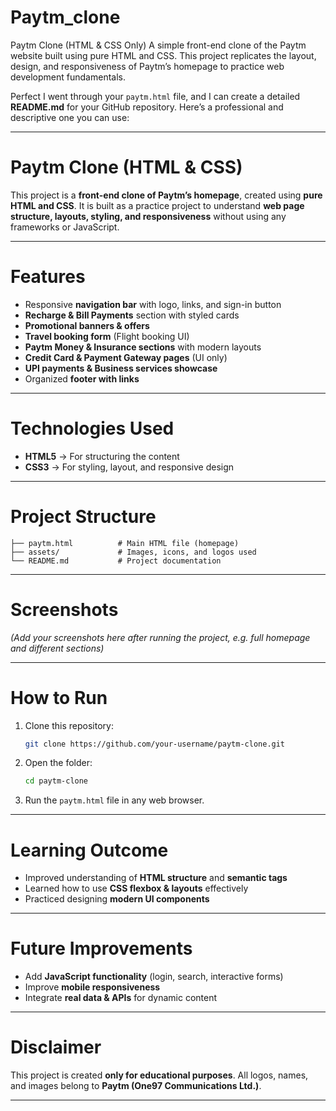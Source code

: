 # Paytm_clone
Paytm Clone (HTML &amp; CSS Only) A simple front-end clone of the Paytm website built using pure HTML and CSS. This project replicates the layout, design, and responsiveness of Paytm’s homepage to practice web development fundamentals.  



Perfect  I went through your `paytm.html` file, and I can create a detailed **README.md** for your GitHub repository. Here’s a professional and descriptive one you can use:

---

# Paytm Clone (HTML & CSS)

This project is a **front-end clone of Paytm’s homepage**, created using **pure HTML and CSS**.
It is built as a practice project to understand **web page structure, layouts, styling, and responsiveness** without using any frameworks or JavaScript.

---

# Features

* Responsive **navigation bar** with logo, links, and sign-in button
* **Recharge & Bill Payments** section with styled cards
* **Promotional banners & offers**
* **Travel booking form** (Flight booking UI)
* **Paytm Money & Insurance sections** with modern layouts
* **Credit Card & Payment Gateway pages** (UI only)
* **UPI payments & Business services showcase**
* Organized **footer with links**

---

# Technologies Used

* **HTML5** → For structuring the content
* **CSS3** → For styling, layout, and responsive design

---

# Project Structure

```
├── paytm.html          # Main HTML file (homepage)
├── assets/             # Images, icons, and logos used
└── README.md           # Project documentation
```

---

# Screenshots

*(Add your screenshots here after running the project, e.g. full homepage and different sections)*

---

# How to Run

1. Clone this repository:

   ```bash
   git clone https://github.com/your-username/paytm-clone.git
   ```
2. Open the folder:

   ```bash
   cd paytm-clone
   ```
3. Run the `paytm.html` file in any web browser.

---

# Learning Outcome

* Improved understanding of **HTML structure** and **semantic tags**
* Learned how to use **CSS flexbox & layouts** effectively
* Practiced designing **modern UI components**

---

# Future Improvements

* Add **JavaScript functionality** (login, search, interactive forms)
* Improve **mobile responsiveness**
* Integrate **real data & APIs** for dynamic content

---

# Disclaimer

This project is created **only for educational purposes**.
All logos, names, and images belong to **Paytm (One97 Communications Ltd.)**.

---

